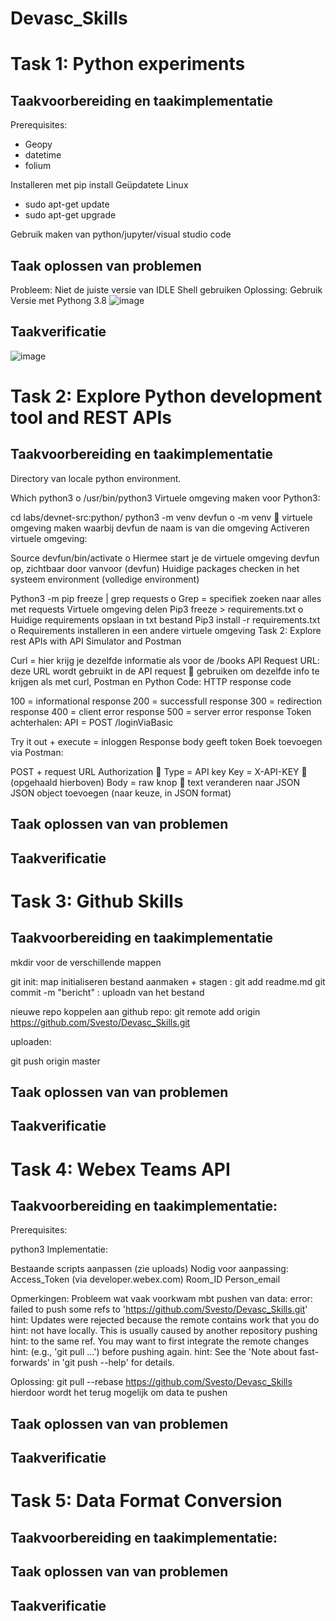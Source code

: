 # Devasc_Skills

# Task 1: Python experiments
## Taakvoorbereiding en taakimplementatie
Prerequisites:
* Geopy
* datetime
* folium

Installeren met pip install 
Geüpdatete Linux
* sudo apt-get update
* sudo apt-get upgrade

Gebruik maken van python/jupyter/visual studio code



## Taak oplossen van problemen
Probleem: Niet de juiste versie van IDLE Shell gebruiken
Oplossing: Gebruik Versie met Pythong 3.8
![image](https://user-images.githubusercontent.com/99889045/166420485-9cc217db-df6e-454b-ae5a-888083a074fb.png)

## Taakverificatie
![image](https://user-images.githubusercontent.com/99889045/166420214-8cfabd26-e97f-4655-bb5e-f3080bb3918d.png)

# Task 2: Explore Python development tool and REST APIs
## Taakvoorbereiding en taakimplementatie
Directory van locale python environment.

Which python3 o /usr/bin/python3
Virtuele omgeving maken voor Python3:

cd labs/devnet-src:python/
python3 -m venv devfun o -m venv  virtuele omgeving maken waarbij devfun de naam is van die omgeving
Activeren virtuele omgeving:

Source devfun/bin/activate o Hiermee start je de virtuele omgeving devfun op, zichtbaar door vanvoor (devfun)
Huidige packages checken in het systeem environment (volledige environment)

Python3 -m pip freeze | grep requests o Grep = specifiek zoeken naar alles met requests Virtuele omgeving delen
Pip3 freeze > requirements.txt o Huidige requirements opslaan in txt bestand
Pip3 install -r requirements.txt o Requirements installeren in een andere virtuele omgeving
Task 2: Explore rest APIs with API Simulator and Postman

Curl = hier krijg je dezelfde informatie als voor de /books API Request URL: deze URL wordt gebruikt in de API request  gebruiken om dezelfde info te krijgen als met curl, Postman en Python Code: HTTP response code

100 = informational response
200 = successfull response
300 = redirection response
400 = client error response
500 = server error response
Token achterhalen: API = POST /loginViaBasic

Try it out + execute = inloggen
Response body geeft token
Boek toevoegen via Postman:

POST + request URL
Authorization  Type = API key
Key = X-API-KEY  (opgehaald hierboven)
Body = raw knop  text veranderen naar JSON
JSON object toevoegen (naar keuze, in JSON format)

## Taak oplossen van van problemen
## Taakverificatie

# Task 3: Github Skills
## Taakvoorbereiding en taakimplementatie
mkdir voor de verschillende mappen

git init: map initialiseren bestand aanmaken + stagen : git add readme.md git commit -m "bericht" : uploadn van het bestand

nieuwe repo koppelen aan github repo: git remote add origin https://github.com/Svesto/Devasc_Skills.git

uploaden:

git push origin master
## Taak oplossen van van problemen
## Taakverificatie

# Task 4: Webex Teams API

## Taakvoorbereiding en taakimplementatie: 
Prerequisites:

python3
Implementatie:

Bestaande scripts aanpassen (zie uploads) Nodig voor aanpassing:
Access_Token (via developer.webex.com)
Room_ID
Person_email


Opmerkingen: 
Probleem wat vaak voorkwam mbt pushen van data: 
error: failed to push some refs to 'https://github.com/Svesto/Devasc_Skills.git'
hint: Updates were rejected because the remote contains work that you do
hint: not have locally. This is usually caused by another repository pushing
hint: to the same ref. You may want to first integrate the remote changes
hint: (e.g., 'git pull ...') before pushing again.
hint: See the 'Note about fast-forwards' in 'git push --help' for details.

Oplossing: 
git pull --rebase https://github.com/Svesto/Devasc_Skills
hierdoor wordt het terug mogelijk om data te pushen

## Taak oplossen van van problemen
## Taakverificatie

# Task 5: Data Format Conversion
## Taakvoorbereiding en taakimplementatie:
## Taak oplossen van van problemen
## Taakverificatie
